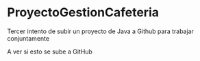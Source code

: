 # ProyectoGestionCafeteria
Tercer intento de subir un proyecto de Java a Github para trabajar conjuntamente

A ver si esto se sube a GitHub
